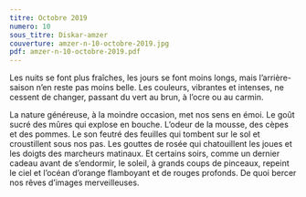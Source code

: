 ```yaml
---
titre: Octobre 2019
numero: 10
sous_titre: Diskar-amzer
couverture: amzer-n-10-octobre-2019.jpg
pdf: amzer-n-10-octobre-2019.pdf
---
```

Les nuits se font plus fraîches, les jours se font moins longs, mais l’arrière-saison n’en reste pas moins belle. Les couleurs, vibrantes et intenses, ne cessent de changer, passant du vert au brun, à l’ocre ou au carmin. 

La nature généreuse, à la moindre occasion, met nos sens en émoi. Le goût sucré des mûres qui explose en bouche. L’odeur de la mousse, des cèpes et des pommes. Le son feutré des feuilles qui tombent sur le sol et croustillent sous nos pas. Les gouttes de rosée qui chatouillent les joues et les doigts des marcheurs matinaux. Et certains soirs, comme un dernier cadeau avant de s’endormir, le soleil, à grands coups de pinceaux, repeint le ciel et l’océan d’orange flamboyant et de rouges profonds. De quoi bercer nos rêves d’images merveilleuses.


 






